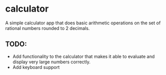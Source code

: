 # calculator

A simple calculator app that does basic arithmetic operations on the set of rational numbers rounded to 2 decimals.

## TODO:
* Add functionality to the calculator that makes it able to evaluate and display very large numbers correctly.
* Add keyboard support